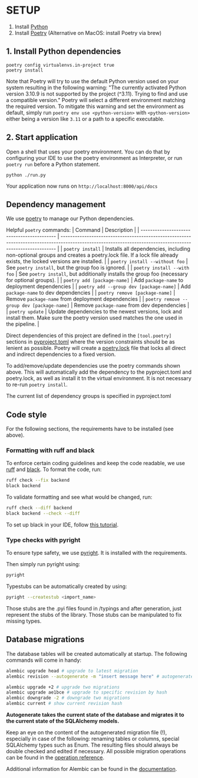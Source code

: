 # SETUP

1. Install [Python](https://www.python.org/)
2. Install [Poetry](https://python-poetry.org/docs/#installation) (Alternative on MacOS: install Poetry via brew)


## 1. Install Python dependencies

```shell
poetry config virtualenvs.in-project true
poetry install
```

Note that Poetry will try to use the default Python version used on your system resulting in the following warning: "The currently activated Python version 3.10.9 is not supported by the project (^3.11). Trying to find and use a compatible version." Poetry will select a different environment matching the required version. To mitigate this warning and set the environment as default, simply run `poetry env use <python-version>` with `<python-version>` either being a version like `3.11` or a path to a specific executable.

## 2. Start application

Open a shell that uses your poetry environment. You can do that by configuring your IDE to use the poetry environment as Interpreter, or run `poetry run` before a Python statement.

```shell
python ./run.py
```

Your application now runs on `http://localhost:8000/api/docs`


## Dependency management

We use [poetry](https://github.com/jazzband/pip-tools) to manage our Python dependencies.

Helpful `poetry` commands:
| Command                                    | Description                                                                                                                                                |
| ------------------------------------------ | ---------------------------------------------------------------------------------------------------------------------------------------------------------- |
| `poetry install`                           | Installs all dependencies, including non-optional groups and creates a poetry.lock file. If a lock file already exists, the locked versions are installed. |
| `poetry install --without foo`             | See `poetry install`, but the group foo is ignored.                                                                                                        |
| `poetry install --with foo`                | See `poetry install`, but additionally installs the group foo (necessary for optional groups).                                                             |
| `poetry add [package-name]`                | Add `package-name` to deployment dependencies                                                                                                              |
| `poetry add --group dev [package-name]`    | Add `package-name` to dev dependencies                                                                                                                     |
| `poetry remove [package-name]`             | Remove `package-name` from deployment dependencies                                                                                                         |
| `poetry remove --group dev [package-name]` | Remove `package-name` from dev dependencies                                                                                                                |
| `poetry update`                            | Update dependencies to the newest versions, lock and install them. Make sure the poetry version used matches the one used in the pipeline.                 |


Direct dependencies of this project are defined in the `[tool.poetry]` sections in [pyproject.toml](pyproject.toml) where the version constraints should be as lenient as possible. Poetry will create a [poetry.lock](poetry.lock) file that locks all direct and indirect  dependencies to a fixed version.

To add/remove/update dependencies use the poetry commands shown above.
This will automatically add the dependency to the pyproject.toml and poetry.lock, as well as install it tn the virtual environment. It is not necessary to re-run `poetry install`.

The current list of dependency groups is specified in pyproject.toml

## Code style

For the following sections, the requirements have to be installed (see above).

### Formatting with ruff and black

To enforce certain coding guidelines and keep the code readable, we use [ruff](https://beta.ruff.rs/docs/)
and [black](https://black.readthedocs.io/en/stable/). To format the code, run:
```sh
ruff check --fix backend
black backend
```

To validate formatting and see what would be changed, run:
```sh
ruff check --diff backend
black backend --check --diff
```

To set up black in your IDE, follow [this tutorial](https://black.readthedocs.io/en/stable/integrations/editors.html).

### Type checks with pyright

To ensure type safety, we use [pyright](https://github.com/microsoft/pyright).
It is installed with the requirements.

Then simply run pyright using:
```sh
pyright
```

Typestubs can be automatically created by using:
```sh
pyright --createstub <import_name>
```
Those stubs are the .pyi files found in /typings and after generation, just represent the stubs of the library. Those stubs can be manipulated to fix missing types.

## Database migrations

The database tables will be created automatically at startup.
The following commands will come in handy:

```sh
alembic upgrade head # upgrade to latest migration
alembic revision --autogenerate -m "insert message here" # autogenerate migration file

alembic upgrade +2 # upgrade two migrations
alembic upgrade ae1bce # upgrade to specific revision by hash
alembic downgrade -2 # downgrade two migrations
alembic current # show current revision hash
```

**Autogenerate takes the current state of the database and migrates it to the current state of the SQLAlchemy models.**

Keep an eye on the content of the autogenerated migration file (!), especially in case of the following: renaming tables or columns, special SQLAlchemy types such as Enum. The resulting files should always be double checked and edited if necessary. All possible migration operations can be found in the [operation reference](https://alembic.sqlalchemy.org/en/latest/ops.html#operation-reference).

Additional information for Alembic can be found in the [documentation](https://alembic.sqlalchemy.org/en/latest/).
